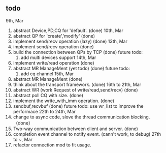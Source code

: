 ## todo
9th, Mar
 1. abstract Device,PD,CQ for 'default'. (done)
10th, Mar
 1. abstract QP for 'create','modify' (done)
 2. implement send/recv operation (lazy) (done)
13th, Mar
 1. implement send/recv operation  (done)
 2. build the connection between QPs by TCP (done)
 future todo:
    1. add multi devices support
14th, Mar
 1. implement write/read operation (done)
 2. abstract MR ManageMent  (yet todo) (done)
 future todo:
    1. add cq channel
15th, Mar
 1. abstract MR ManageMent (done)
 2. think about the transport framework. (done)
16th to 21th, Mar
 1. abstract WR (work Request of write/read,send/recv) (done)
 2. abstract poll CQ with size. (done)
 3. implement the write_with_imm operation. (done)
 4. sendbuf,recvbuf (done)
    future todo: use wr_list to improve the performace
22th to 24th, Mar 
 1. change to async code, slove the thread communication blocking. （done）
 2. Two-way communication between client and server. (done)
 3. completion event channel to notify event. (cann't work, to debug)
27th to ~, Mar
 1. refactor connection mod to fit usage.